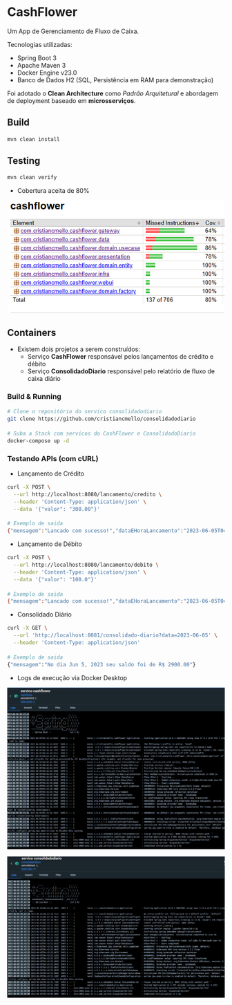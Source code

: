 # CashFlower

Um App de Gerenciamento de Fluxo de Caixa.

Tecnologias utilizadas:

* Spring Boot 3
* Apache Maven 3
* Docker Engine v23.0
* Banco de Dados H2 (SQL, Persistência em RAM para demonstração)

Foi adotado o **Clean Architecture** como *Padrão Arquitetural* e abordagem de deployment baseado em **microsserviços**.

## Build

```sh
mvn clean install
```

## Testing

```sh
mvn clean verify
```

* Cobertura aceita de 80%

![](./docs/jacoco.png)

## Containers

* Existem dois projetos a serem construídos:
  - Serviço **CashFlower** responsável pelos lançamentos de crédito e débito
  - Serviço **ConsolidadoDiario** responsável pelo relatório de fluxo de caixa diário

### Build & Running

```sh
# Clone o repositório do servico consolidadodiario
git clone https://github.com/cristiancmello/consolidadodiario

# Suba a Stack com servicos do CashFlower e ConsolidadoDiario
docker-compose up -d
```

### Testando APIs (com cURL)

* Lançamento de Crédito

```sh
curl -X POST \
  --url http://localhost:8080/lancamento/credito \
  --header 'Content-Type: application/json' \
  --data '{"valor": "300.00"}'
  
# Exemplo de saida
{"mensagem":"Lancado com sucesso!","dataEHoraLancamento":"2023-06-05T04:49:31.579075847"}
```

* Lançamento de Débito

```sh
curl -X POST \
  --url http://localhost:8080/lancamento/debito \
  --header 'Content-Type: application/json' \
  --data '{"valor": "100.0"}'
  
# Exemplo de saida
{"mensagem":"Lancado com sucesso!","dataEHoraLancamento":"2023-06-05T04:51:20.972471983"}
```

* Consolidado Diário

```sh
curl -X GET \
  --url 'http://localhost:8081/consolidado-diario?data=2023-06-05' \
  --header 'Content-Type: application/json'
  
# Exemplo de saida
{"mensagem":"No dia Jun 5, 2023 seu saldo foi de R$ 2900.00"}
```

* Logs de execução via Docker Desktop

![](./docs/report-cashflower.png)

![](./docs/report-consolidadodiario.png)